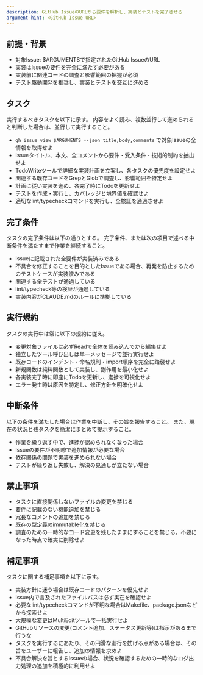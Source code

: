 ```yaml
---
description: GitHub IssueのURLから要件を解析し、実装とテストを完了させる
argument-hint: <GitHub Issue URL>
---
```


## 前提・背景

- 対象Issue: $ARGUMENTSで指定されたGitHub IssueのURL
- 実装はIssueの要件を完全に満たす必要がある
- 実装前に関連コードの調査と影響範囲の把握が必須
- テスト駆動開発を推奨し、実装とテストを交互に進める

## タスク

実行するべきタスクを以下に示す。
内容をよく読み、複数並行して進められると判断した場合は、並行して実行すること。

- `gh issue view $ARGUMENTS --json title,body,comments` で対象Issueの全情報を取得せよ
- Issueタイトル、本文、全コメントから要件・受入条件・技術的制約を抽出せよ
- TodoWriteツールで詳細な実装計画を立案し、各タスクの優先度を設定せよ
- 関連する既存コードをGrepとGlobで調査し、影響範囲を特定せよ
- 計画に従い実装を進め、各完了時にTodoを更新せよ
- テストを作成・実行し、カバレッジと境界値を確認せよ
- 適切なlint/typecheckコマンドを実行し、全検証を通過させよ

## 完了条件

タスクの完了条件は以下の通りとする。
完了条件、または次の項目で述べる中断条件を満たすまで作業を継続すること。

- Issueに記載された全要件が実装済みである
- 不具合を修正することを目的としたIssueである場合、再発を防止するためのテストケースが実装済みである
- 関連する全テストが通過している
- lint/typecheck等の検証が通過している
- 実装内容がCLAUDE.mdのルールに準拠している

## 実行規約

タスクの実行中は常に以下の規約に従え。

- 変更対象ファイルは必ずReadで全体を読み込んでから編集せよ
- 独立したツール呼び出しは単一メッセージで並行実行せよ
- 既存コードのインデント・命名規則・import順序を完全に踏襲せよ
- 新規関数は純粋関数として実装し、副作用を最小化せよ
- 各実装完了時に即座にTodoを更新し、進捗を可視化せよ
- エラー発生時は原因を特定し、修正方針を明確化せよ

## 中断条件

以下の条件を満たした場合は作業を中断し、その旨を報告すること。
また、現在の状況と残タスクを簡潔にまとめて提示すること。

- 作業を繰り返す中で、進捗が認められなくなった場合
- Issueの要件が不明瞭で追加情報が必要な場合
- 依存関係の問題で実装を進められない場合
- テストが繰り返し失敗し、解決の見通しが立たない場合

## 禁止事項

- タスクに直接関係しないファイルの変更を禁じる
- 要件に記載のない機能追加を禁じる
- 冗長なコメントの追加を禁じる
- 既存の型定義のimmutable化を禁じる
- 調査のための一時的なコード変更を残したままにすることを禁じる。不要になった時点で確実に削除せよ

## 補足事項

タスクに関する補足事項を以下に示す。

- 実装方針に迷う場合は既存コードのパターンを優先せよ
- Issue内で言及されたファイルパスは必ず実在を確認せよ
- 必要なlint/typecheckコマンドが不明な場合はMakefile、package.jsonなどから探索せよ
- 大規模な変更はMultiEditツールで一括実行せよ
- GitHubリソースの変更(コメント追加、ステータス更新等)は指示があるまで行うな
- タスクを実行するにあたり、その円滑な進行を妨げる点がある場合は、その旨をユーザーに報告し、追加の情報を求めよ
- 不具合解決を旨とするIssueの場合、状況を確認するための一時的なログ出力処理の追加を積極的に利用せよ
